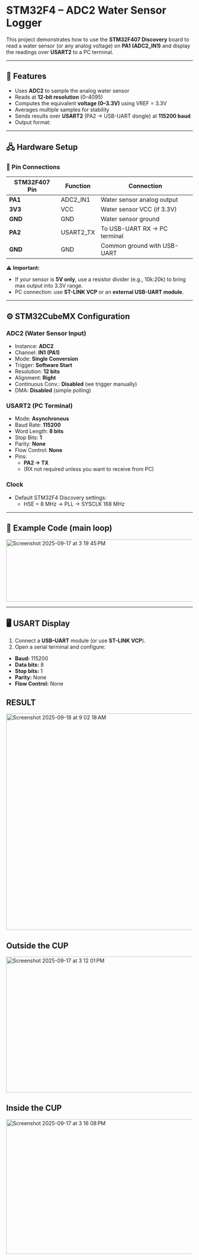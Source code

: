 # STM32F4 – ADC2 Water Sensor Logger

This project demonstrates how to use the **STM32F407 Discovery** board to read a water sensor (or any analog voltage) on **PA1 (ADC2_IN1)** and display the readings over **USART2** to a PC terminal.  

---

## 📌 Features
- Uses **ADC2** to sample the analog water sensor
- Reads at **12-bit resolution** (0–4095)
- Computes the equivalent **voltage (0–3.3V)** using VREF = 3.3V
- Averages multiple samples for stability
- Sends results over **USART2** (PA2 → USB-UART dongle) at **115200 baud**
- Output format:

---

## 🖧 Hardware Setup

### 🔌 Pin Connections

| STM32F407 Pin | Function   | Connection                  |
|---------------|-----------|-----------------------------|
| **PA1**       | ADC2_IN1  | Water sensor analog output  |
| **3V3**       | VCC       | Water sensor VCC (if 3.3V)  |
| **GND**       | GND       | Water sensor ground         |
| **PA2**       | USART2_TX | To USB-UART RX → PC terminal |
| **GND**       | GND       | Common ground with USB-UART |

⚠️ **Important:**  
- If your sensor is **5V only**, use a resistor divider (e.g., 10k:20k) to bring max output into 3.3V range.  
- PC connection: use **ST-LINK VCP** or an **external USB-UART module**.

---

## ⚙️ STM32CubeMX Configuration

### ADC2 (Water Sensor Input)
- Instance: **ADC2**
- Channel: **IN1 (PA1)**
- Mode: **Single Conversion**
- Trigger: **Software Start**
- Resolution: **12 bits**
- Alignment: **Right**
- Continuous Conv.: **Disabled** (we trigger manually)
- DMA: **Disabled** (simple polling)

### USART2 (PC Terminal)
- Mode: **Asynchronous**
- Baud Rate: **115200**
- Word Length: **8 bits**
- Stop Bits: **1**
- Parity: **None**
- Flow Control: **None**
- Pins:  
  - **PA2 → TX**
  - (RX not required unless you want to receive from PC)

### Clock
- Default STM32F4 Discovery settings:  
  - HSE = 8 MHz → PLL → SYSCLK 168 MHz

---

## 📝 Example Code (main loop)

<img width="579" height="168" alt="Screenshot 2025-09-17 at 3 19 45 PM" src="https://github.com/user-attachments/assets/90c62aac-f234-45b1-835d-7d02b8233736" />

---

## 🖥️ USART Display

1. Connect a **USB–UART** module (or use **ST-LINK VCP**).
2. Open a serial terminal and configure:

- **Baud:** 115200  
- **Data bits:** 8  
- **Stop bits:** 1  
- **Parity:** None  
- **Flow Control:** None

## RESULT
<img width="538" height="583" alt="Screenshot 2025-09-18 at 9 02 18 AM" src="https://github.com/user-attachments/assets/b55037f0-78f2-4964-8ebd-f8d7a97d69fc" />

## Outside the CUP
<img width="578" height="366" alt="Screenshot 2025-09-17 at 3 12 01 PM" src="https://github.com/user-attachments/assets/02275518-99c5-49b9-8644-2a1227dd35cc" />

## Inside the CUP
<img width="584" height="363" alt="Screenshot 2025-09-17 at 3 16 08 PM" src="https://github.com/user-attachments/assets/7773de47-15b0-4c9a-9f2d-c727c87d7494" />
